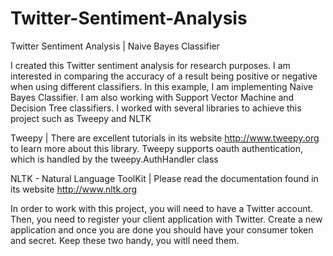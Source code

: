 Twitter-Sentiment-Analysis
==========================

Twitter Sentiment Analysis | Naive Bayes Classifier 

I created this Twitter sentiment analysis for research purposes. I am interested in comparing the accuracy of a result being positive or negative when using different classifiers. In this example, I am implementing Naive Bayes Classifier. I am also working with Support Vector Machine and Decision Tree classifiers. I worked with several libraries to achieve this project such as Tweepy and NLTK


Tweepy | There are excellent tutorials in its website http://www.tweepy.org to learn more about this library. Tweepy supports oauth authentication, which is handled by the tweepy.AuthHandler class


NLTK - Natural Language ToolKit | Please read the documentation found in its website http://www.nltk.org

In order to work with this project, you will need to have a Twitter account. Then, you need to register your client application with Twitter. Create a new application and once you are done you should have your consumer token and secret. Keep these two handy, you witll need them. 
